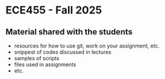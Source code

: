 # ECE455 - Fall 2025

## Material shared with the students
  - resources for how to use git, work on your assignment, etc.
  - snippest of codes discussed in lectures
  - samples of scripts 
  - files used in assignments
  - etc.

